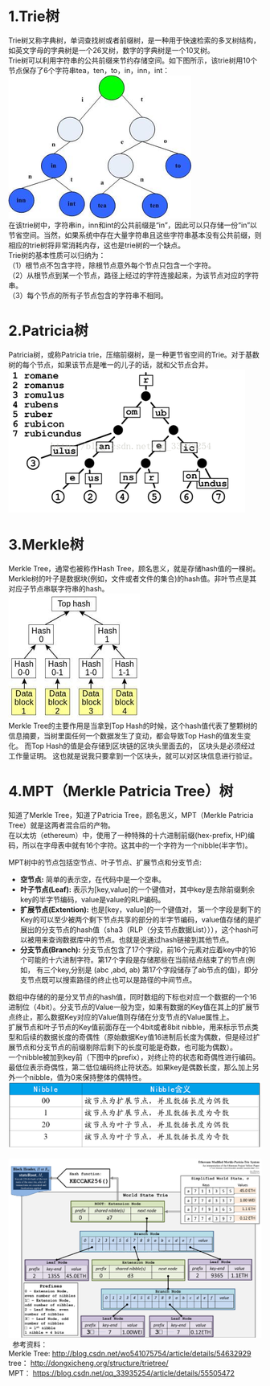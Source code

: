 # 1.Trie树   
  Trie树又称字典树，单词查找树或者前缀树，是一种用于快速检索的多叉树结构，如英文字母的字典树是一个26叉树，数字的字典树是一个10叉树。   
  Trie树可以利用字符串的公共前缀来节约存储空间。如下图所示，该trie树用10个节点保存了6个字符串tea，ten，to，in，inn，int：     
  ![image](Pictures/trie_tree.jpg)    
  在该trie树中，字符串in，inn和int的公共前缀是“in”，因此可以只存储一份“in”以节省空间。当然，如果系统中存在大量字符串且这些字符串基本没有公共前缀，则相应的trie树将非常消耗内存，这也是trie树的一个缺点。   
  Trie树的基本性质可以归纳为：   
（1）根节点不包含字符，除根节点意外每个节点只包含一个字符。   
（2）从根节点到某一个节点，路径上经过的字符连接起来，为该节点对应的字符串。   
（3）每个节点的所有子节点包含的字符串不相同。   
# 2.Patricia树
 Patricia树，或称Patricia trie，压缩前缀树，是一种更节省空间的Trie。对于基数树的每个节点，如果该节点是唯一的儿子的话，就和父节点合并。    
    ![image](Pictures/trie_patricia.png)   
# 3.Merkle树
Merkle Tree，通常也被称作Hash Tree，顾名思义，就是存储hash值的一棵树。Merkle树的叶子是数据块(例如，文件或者文件的集合)的hash值。非叶节点是其对应子节点串联字符串的hash。    
![image](Pictures/trie_merkle.png)   
Merkle Tree的主要作用是当拿到Top Hash的时候，这个hash值代表了整颗树的信息摘要，当树里面任何一个数据发生了变动，都会导致Top Hash的值发生变化。 而Top Hash的值是会存储到区块链的区块头里面去的， 区块头是必须经过工作量证明。 这也就是说我只要拿到一个区块头，就可以对区块信息进行验证。

# 4.MPT（Merkle Patricia Tree）树
 知道了Merkle Tree，知道了Patricia Tree，顾名思义，MPT（Merkle Patricia Tree）就是这两者混合后的产物。    
 在以太坊（ethereum）中，使用了一种特殊的十六进制前缀(hex-prefix, HP)编码，所以在字母表中就有16个字符。这其中的一个字符为一个nibble(半字节)。    
 
 MPT树中的节点包括空节点、叶子节点、扩展节点和分支节点:    
- **空节点:** 简单的表示空，在代码中是一个空串。    
- **叶子节点(Leaf):** 表示为[key,value]的一个键值对，其中key是去除前缀剩余key的半字节编码，value是value的RLP编码。     
- **扩展节点(Extention):** 也是[key，value]的一个键值对， 第一个字段是剩下的Key的可以至少被两个剩下节点共享的部分的半字节编码，value值存储的是扩展出的分支节点的hash值（sha3（RLP（分支节点数据List））），这个hash可以被用来查询数据库中的节点。也就是说通过hash链接到其他节点。    
- **分支节点(Branch):** 分支节点包含了17个字段，前16个元素对应着key中的16个可能的十六进制字符。第17个字段是存储那些在当前结点结束了的节点(例如， 有三个key,分别是 (abc ,abd, ab) 第17个字段储存了ab节点的值)，即分支节点既可以搜索路径的终止也可以是路径的中间节点。    

数组中存储的的是分叉节点的hash值，同时数组的下标也对应一个数据的一个16进制位（4bit）。分支节点的Value一般为空，如果有数据的Key值在其上的扩展节点终止，那么数据Key对应的Value值则存储在分支节点的Value属性上。    
扩展节点和叶子节点的Key值前面存在一个4bit或者8bit nibble，用来标示节点类型和后续的数据长度的奇偶性（原始数据Key值16进制后长度为偶数，但是经过扩展节点和分支节点的前缀剔除后剩下的长度可能是奇数，也可能为偶数）。    
一个nibble被加到key前（下图中的prefix），对终止符的状态和奇偶性进行编码。最低位表示奇偶性，第二低位编码终止符状态。如果key是偶数长度，那么加上另外一个nibble，值为0来保持整体的偶特性。
![image](Pictures/nibble.png)   
![image](Pictures/trie_mpt.png)   
参考资料：    
Merkle Tree:  http://blog.csdn.net/wo541075754/article/details/54632929    
tree： http://dongxicheng.org/structure/trietree/    
MPT： https://blog.csdn.net/qq_33935254/article/details/55505472    
